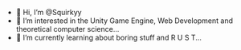 - 👋 Hi, I’m @Squirkyy
- 👀 I’m interested in the Unity Game Engine, Web Development and theoretical computer science...
- 🌱 I’m currently learning about boring stuff and R U S T...

<!---
Squirkyy/Squirkyy is a ✨ special ✨ repository because its `README.md` (this file) appears on your GitHub profile.
You can click the Preview link to take a look at your changes.
--->
